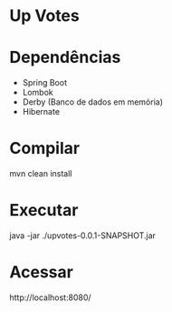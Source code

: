 # Up Votes

# Dependências
* Spring Boot
* Lombok
* Derby (Banco de dados em memória)
* Hibernate

# Compilar
mvn clean install

# Executar
java -jar ./upvotes-0.0.1-SNAPSHOT.jar
 
# Acessar
http://localhost:8080/  